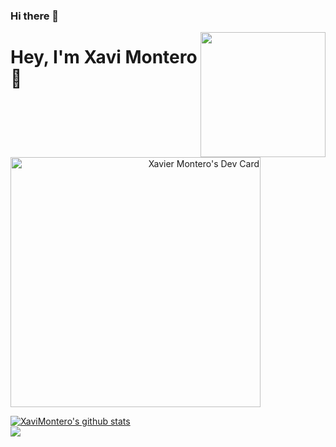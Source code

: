 ### Hi there 👋
<img align='right' src='https://user-images.githubusercontent.com/5713670/87202985-820dcb80-c2b6-11ea-9f56-7ec461c497c3.gif' width='200"'>

<!--
**XaviMontero/XaviMontero** is a ✨ _special_ ✨ repository because its `README.md` (this file) appears on your GitHub profile.

Here are some ideas to get you started:

- 🔭 I’m currently working on ...
- 🌱 I’m currently learning ...
- 👯 I’m looking to collaborate on ...
- 🤔 I’m looking for help with ...
- 💬 Ask me about ...
- 📫 How to reach me: ...
- 😄 Pronouns: ...
- ⚡ Fun fact: ...
-->   

# Hey, I'm Xavi Montero 👋
 
 
<a align='right'  href="https://app.daily.dev/Xavinoob"><img src="https://api.daily.dev/devcards/526e78b3c6694d559546e5693ad3a6f2.png?r=3x6" width="400" alt="Xavier Montero's Dev Card"/></a>
 
<a href="https://github.com/rolandopalermo/github-readme-stats">
  <img align="center" src="https://github-readme-stats.anuraghazra1.vercel.app/api?username=xavimontero&show_icons=true&theme=dracula&line_height=27" alt="XaviMontero's github stats" />
</a>
<br/>
<a href="https://github.com/xavimontero/github-readme-stats">
  <img align="center" src="https://github-readme-stats.anuraghazra1.vercel.app/api/top-langs/?username=xavimontero&theme=dracula" />
</a>
